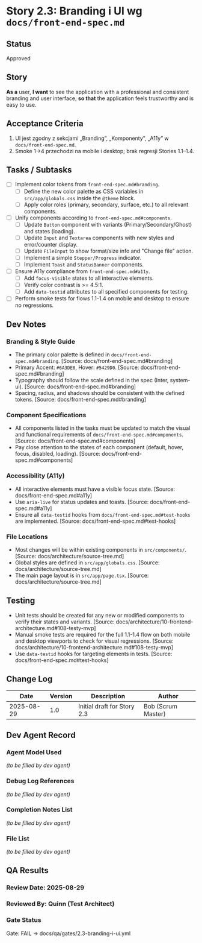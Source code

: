 # <!-- Powered by BMAD™ Core -->

# Story 2.3: Branding i UI wg `docs/front-end-spec.md`

## Status

Approved

## Story

**As a** user,
**I want** to see the application with a professional and consistent branding and user interface,
**so that** the application feels trustworthy and is easy to use.

## Acceptance Criteria

1. UI jest zgodny z sekcjami „Branding”, „Komponenty”, „A11y” w `docs/front-end-spec.md`.
2. Smoke 1→4 przechodzi na mobile i desktop; brak regresji Stories 1.1–1.4.

## Tasks / Subtasks

- [ ] Implement color tokens from `front-end-spec.md#branding`.
  - [ ] Define the new color palette as CSS variables in `src/app/globals.css` inside the `@theme` block.
  - [ ] Apply color roles (primary, secondary, surface, etc.) to all relevant components.
- [ ] Unify components according to `front-end-spec.md#components`.
  - [ ] Update `Button` component with variants (Primary/Secondary/Ghost) and states (loading).
  - [ ] Update `Input` and `Textarea` components with new styles and error/counter display.
  - [ ] Update `FileInput` to show format/size info and "Change file" action.
  - [ ] Implement a simple `Stepper/Progress` indicator.
  - [ ] Implement `Toast` and `StatusBanner` components.
- [ ] Ensure A11y compliance from `front-end-spec.md#a11y`.
  - [ ] Add `focus-visible` states to all interactive elements.
  - [ ] Verify color contrast is >= 4.5:1.
  - [ ] Add `data-testid` attributes to all specified components for testing.
- [ ] Perform smoke tests for flows 1.1-1.4 on mobile and desktop to ensure no regressions.

## Dev Notes

### Branding & Style Guide

- The primary color palette is defined in `docs/front-end-spec.md#branding`. [Source: docs/front-end-spec.md#branding]
- Primary Accent: `#6A3DE8`, Hover: `#5429D0`. [Source: docs/front-end-spec.md#branding]
- Typography should follow the scale defined in the spec (Inter, system-ui). [Source: docs/front-end-spec.md#branding]
- Spacing, radius, and shadows should be consistent with the defined tokens. [Source: docs/front-end-spec.md#branding]

### Component Specifications

- All components listed in the tasks must be updated to match the visual and functional requirements of `docs/front-end-spec.md#components`. [Source: docs/front-end-spec.md#components]
- Pay close attention to the states of each component (default, hover, focus, disabled, loading). [Source: docs/front-end-spec.md#components]

### Accessibility (A11y)

- All interactive elements must have a visible focus state. [Source: docs/front-end-spec.md#a11y]
- Use `aria-live` for status updates and toasts. [Source: docs/front-end-spec.md#a11y]
- Ensure all `data-testid` hooks from `docs/front-end-spec.md#test-hooks` are implemented. [Source: docs/front-end-spec.md#test-hooks]

### File Locations

- Most changes will be within existing components in `src/components/`. [Source: docs/architecture/source-tree.md]
- Global styles are defined in `src/app/globals.css`. [Source: docs/architecture/source-tree.md]
- The main page layout is in `src/app/page.tsx`. [Source: docs/architecture/source-tree.md]

## Testing

- Unit tests should be created for any new or modified components to verify their states and variants. [Source: docs/architecture/10-frontend-architecture.md#108-testy-mvp]
- Manual smoke tests are required for the full 1.1-1.4 flow on both mobile and desktop viewports to check for visual regressions. [Source: docs/architecture/10-frontend-architecture.md#108-testy-mvp]
- Use `data-testid` hooks for targeting elements in tests. [Source: docs/front-end-spec.md#test-hooks]

## Change Log

| Date       | Version | Description                 | Author             |
| ---------- | ------- | --------------------------- | ------------------ |
| 2025-08-29 | 1.0     | Initial draft for Story 2.3 | Bob (Scrum Master) |

## Dev Agent Record

### Agent Model Used

_(to be filled by dev agent)_

### Debug Log References

_(to be filled by dev agent)_

### Completion Notes List

_(to be filled by dev agent)_

### File List

_(to be filled by dev agent)_

## QA Results

### Review Date: 2025-08-29

### Reviewed By: Quinn (Test Architect)

### Gate Status

Gate: FAIL → docs/qa/gates/2.3-branding-i-ui.yml
